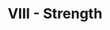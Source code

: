 ---
layout: 'layouts/arcana.html'
title: 'VIII - Strength'
summary: 'A card symbolising victory, strength and determination.'
displayOrder: 9
card:
    webp: 'images/major-arcana/strength/Strength.webp'
    jpg: 'images/major-arcana/strength/Strength.jpg'
    alt: 'The Strength card. A woman and two lionesses in a jungle.'
    
meaning:
    general: 'You can get over this. It will pass. Stay strong, friend.'
    example: 'If you get this card, you may be receiving a message to stay strong - keep your emotions in check and stay level-headed. You will overcome your struggle and control the situation.'
keywords:
    - 'Strength'
    - 'Inner Strength'
    - 'Victory'
    - 'Compassion'
    - 'Courage'
    - 'Confidence'
    - 'Control'
    - 'Self doubt'
quote: 'Life is suffering. It is hard. The world is cursed. But still you find reasons to keep on living.'
quoteby: 'Princess Mononoke'
---